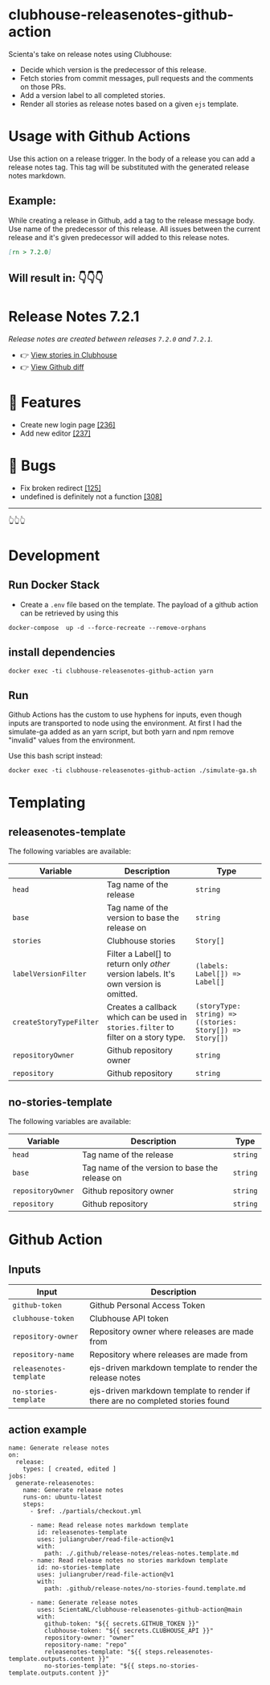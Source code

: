 # clubhouse-releasenotes-github-action
Scienta's take on release notes using Clubhouse:
- Decide which version is the predecessor of this release.
- Fetch stories from commit messages, pull requests and the comments on those PRs.
- Add a version label to all completed stories.
- Render all stories as release notes based on a given `ejs` template.

# Usage with Github Actions
Use this action on a release trigger.
In the body of a release you can add a release notes tag. This tag will be substituted with the generated release notes markdown.

## Example:
While creating a release in Github, add a tag to the release message body. Use name of the predecessor of this release. All issues between the current release and it's given predecessor will added to this release notes.
```md
[rn > 7.2.0]
```

Will result in: 👇👇👇
----------------------------
# Release Notes 7.2.1
_Release notes are created between releases `7.2.0` and `7.2.1`._
- 👉 [View stories in Clubhouse](https://app.clubhouse.io/app/label/442)
- 👉 [View Github diff](https://github.com/owner/repo/compare/7.2.1...7.2.0)

# 🚀 Features
- Create new login page [[236]](https://app.clubhouse.io/app/story/236)
- Add new editor [[237]](https://app.clubhouse.io/app/story/237)

# 🐛 Bugs
- Fix broken redirect [[125]](https://app.clubhouse.io/app/story/125)
- undefined is definitely not a function [[308]](https://app.clubhouse.io/app/story/308)
-------------------------------
👆👆👆

# Development

## Run Docker Stack
- Create a `.env` file based on the template. The payload of a github action can be retrieved by using this


```
docker-compose  up -d --force-recreate --remove-orphans
```

## install dependencies
```
docker exec -ti clubhouse-releasenotes-github-action yarn
```

## Run
Github Actions has the custom to use hyphens for inputs, even though inputs are transported to node using the environment.
At first I had the simulate-ga added as an yarn script, but both yarn and npm remove "invalid" values from the environment.

Use this bash script instead:
```
docker exec -ti clubhouse-releasenotes-github-action ./simulate-ga.sh
```

# Templating

## releasenotes-template
The following variables are available:

| Variable                 | Description                                                                          | Type                                                      |
|--------------------------|--------------------------------------------------------------------------------------|-----------------------------------------------------------|
| `head`                   | Tag name of the release                                                              | `string`                                                  |
| `base`                   | Tag name of the version to base the release on                                       | `string`                                                  |
| `stories`                | Clubhouse stories                                                                    | `Story[]`                                                 |
| `labelVersionFilter`     | Filter a Label[] to return only *other* version labels. It's own version is omitted. | `(labels: Label[]) => Label[]`                            |
| `createStoryTypeFilter`  | Creates a callback which can be used in `stories.filter` to filter on a story type.  | `(storyType: string) => ((stories: Story[]) => Story[])`  |
| `repositoryOwner`        | Github repository owner                                                              | `string`                                                  |
| `repository`             | Github repository                                                                    | `string`                                                  |

## no-stories-template
The following variables are available:

| Variable                 | Description                                                                          | Type                                                      |
|--------------------------|--------------------------------------------------------------------------------------|-----------------------------------------------------------|
| `head`                   | Tag name of the release                                                              | `string`                                                  |
| `base`                   | Tag name of the version to base the release on                                       | `string`                                                  |
| `repositoryOwner`        | Github repository owner                                                              | `string`                                                  |
| `repository`             | Github repository                                                                    | `string`                                                  |

# Github Action
## Inputs
| Input                    | Description                                                                     |
|--------------------------|---------------------------------------------------------------------------------|
| `github-token`           | Github Personal Access Token                                                    |
| `clubhouse-token`        | Clubhouse API token                                                             |
| `repository-owner`       | Repository owner where releases are made from                                   |
| `repository-name`        | Repository where releases are made from                                         |
| `releasenotes-template`  | ejs-driven markdown template to render the release notes                        |
| `no-stories-template`    | ejs-driven markdown template to render if there are no completed stories found  |

## action example
```
name: Generate release notes
on:
  release:
    types: [ created, edited ]
jobs:
  generate-releasenotes:
    name: Generate release notes
    runs-on: ubuntu-latest
    steps:
      - $ref: ./partials/checkout.yml

      - name: Read release notes markdown template
        id: releasenotes-template
        uses: juliangruber/read-file-action@v1
        with:
          path: ./.github/release-notes/releas-notes.template.md
      - name: Read release notes no stories markdown template
        id: no-stories-template
        uses: juliangruber/read-file-action@v1
        with:
          path: .github/release-notes/no-stories-found.template.md

      - name: Generate release notes
        uses: ScientaNL/clubhouse-releasenotes-github-action@main
        with:
          github-token: "${{ secrets.GITHUB_TOKEN }}"
          clubhouse-token: "${{ secrets.CLUBHOUSE_API }}"
          repository-owner: "owner"
          repository-name: "repo"
          releasenotes-template: "${{ steps.releasenotes-template.outputs.content }}"
          no-stories-template: "${{ steps.no-stories-template.outputs.content }}"
```
